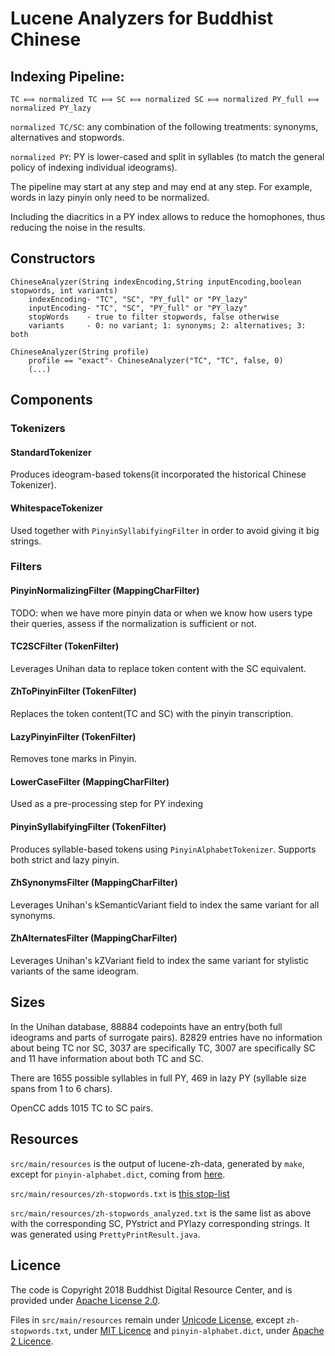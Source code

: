 # Lucene Analyzers for Buddhist Chinese

## Indexing Pipeline:

```
TC ⟾ normalized TC ⟾ SC ⟾ normalized SC ⟾ normalized PY_full ⟾ normalized PY_lazy
```

`normalized TC/SC`: any combination of the following treatments: synonyms, alternatives and stopwords.

`normalized PY`: PY is lower-cased and split in syllables (to match the general policy of indexing individual ideograms).

The pipeline may start at any step and may end at any step.
For example, words in lazy pinyin only need to be normalized.

Including the diacritics in a PY index allows to reduce the homophones, thus reducing the noise in the results.

## Constructors

```
ChineseAnalyzer(String indexEncoding,String inputEncoding,boolean stopwords, int variants) 
    indexEncoding- "TC", "SC", "PY_full" or "PY_lazy"
    inputEncoding- "TC", "SC", "PY_full" or "PY_lazy"
    stopWords    - true to filter stopwords, false otherwise
    variants     - 0: no variant; 1: synonyms; 2: alternatives; 3: both
```

```
ChineseAnalyzer(String profile)
    profile == "exact"- ChineseAnalyzer("TC", "TC", false, 0)
    (...)
```

## Components

### Tokenizers

#### StandardTokenizer

Produces ideogram-based tokens(it incorporated the historical Chinese Tokenizer). 

#### WhitespaceTokenizer

Used together with `PinyinSyllabifyingFilter` in order to avoid giving it big strings.

### Filters

#### PinyinNormalizingFilter (MappingCharFilter)

TODO: when we have more pinyin data or when we know how users type their queries, assess if the normalization is sufficient or not.

#### TC2SCFilter (TokenFilter)

Leverages Unihan data to replace token content with the SC equivalent.

#### ZhToPinyinFilter (TokenFilter)

Replaces the token content(TC and SC) with the pinyin transcription. 

#### LazyPinyinFilter (TokenFilter)

Removes tone marks in Pinyin.

#### LowerCaseFilter (MappingCharFilter)

Used as a pre-processing step for PY indexing

#### PinyinSyllabifyingFilter (TokenFilter)

Produces syllable-based tokens using `PinyinAlphabetTokenizer`.
Supports both strict and lazy pinyin.

#### ZhSynonymsFilter (MappingCharFilter)

Leverages Unihan's kSemanticVariant field to index the same variant for all synonyms.

#### ZhAlternatesFilter (MappingCharFilter)

Leverages Unihan's kZVariant field to index the same variant for stylistic variants of the same ideogram.

## Sizes

In the Unihan database, 88884 codepoints have an entry(both full ideograms and parts of surrogate pairs).
82829 entries have no information about being TC nor SC, 3037 are specifically TC, 3007 are specifically SC and 11 have information about both TC and SC.

There are 1655 possible syllables in full PY, 469 in lazy PY (syllable size spans from 1 to 6 chars).

OpenCC adds 1015 TC to SC pairs.

## Resources

`src/main/resources` is the output of lucene-zh-data, generated by `make`, except for `pinyin-alphabet.dict`, coming from [here](https://github.com/medcl/elasticsearch-analysis-pinyin/tree/master/src/main/resources).

`src/main/resources/zh-stopwords.txt` is [this stop-list](https://github.com/stopwords-iso/stopwords-zh/blob/master/stopwords-zh.txt) 

`src/main/resources/zh-stopwords_analyzed.txt` is the same list as above with the corresponding SC, PYstrict and PYlazy corresponding strings. It was generated using `PrettyPrintResult.java`.

## Licence
The code is Copyright 2018 Buddhist Digital Resource Center, and is provided under [Apache License 2.0](LICENSE).

Files in `src/main/resources` remain under [Unicode License](http://unicode.org/copyright.html), except `zh-stopwords.txt`, under [MIT Licence](https://opensource.org/licenses/MIT) and `pinyin-alphabet.dict`, under [Apache 2 Licence](LICENCE).